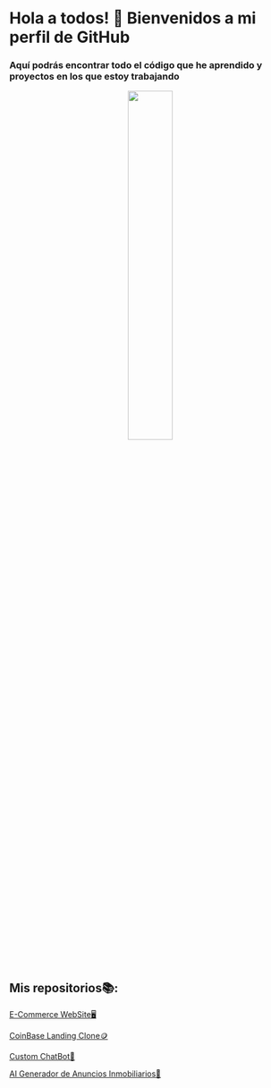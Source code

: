 # Hola a todos! 👋 Bienvenidos a mi perfil de GitHub

### Aquí podrás encontrar todo el código que he aprendido y proyectos en los que estoy trabajando

<div style="text-align: center;">
  <img src='https://drive.google.com/uc?id=18mOEoceJ8GJ8uSrEp1aotcQuo3OlV43s' width=40%/>
</div>

## Mis repositorios📚:

[E-Commerce WebSite🖥️](https://github.com/AdrianJimenezNieto/SuministrosInformaticos)

[CoinBase Landing Clone🪙](https://github.com/AdrianJimenezNieto/CoinbaseClone)

[Custom ChatBot🤖](https://github.com/AdrianJimenezNieto/chatbot)

[AI Generador de Anuncios Inmobiliarios🏢](https://github.com/AdrianJimenezNieto/generador-anuncios-inmobiliarias)
